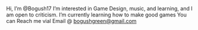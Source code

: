 Hi, I’m @Bogush17
I’m interested in Game Design, music, and learning, and I am open to criticism.
I’m currently learning how to make good games
You can Reach me vial Email @ bogushgreen@gmail.com
